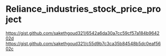 # Reliance_industries_stock_price_project
https://gist.github.com/sakethgoud321/6542a6da30a7cc59cf57a184b964202d
https://gist.github.com/sakethgoud321/c55d9b7c3ca35b84548b5dc0eaf5602c
